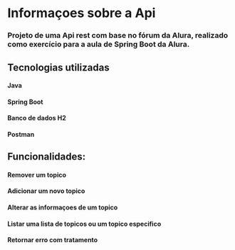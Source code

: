 # Informaçoes sobre a Api

### Projeto de uma Api rest com base no fórum da Alura, realizado como exercício para a aula de Spring Boot da Alura.

## Tecnologias utilizadas

#### Java
#### Spring Boot
#### Banco de dados H2
#### Postman

## Funcionalidades:

#### Remover um topico
#### Adicionar um novo topico
#### Alterar as informaçoes de um topico
#### Listar uma lista de topicos ou um topico especifico
#### Retornar erro com tratamento
